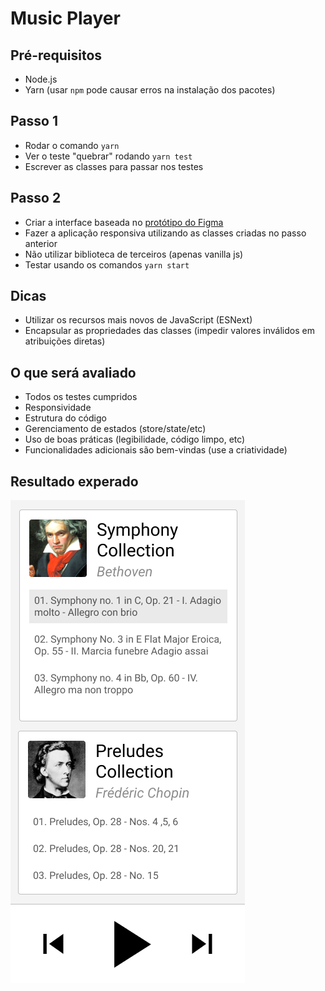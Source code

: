 # Music Player

## Pré-requisitos

- Node.js
- Yarn (usar `npm` pode causar erros na instalação dos pacotes)

## Passo 1

- Rodar o comando `yarn`
- Ver o teste "quebrar" rodando `yarn test`
- Escrever as classes para passar nos testes

## Passo 2

- Criar a interface baseada no [protótipo do Figma](https://www.figma.com/file/V2LUvZCm5AW92nCjtCcM8A/Music-Player?node-id=0%3A1)
- Fazer a aplicação responsiva utilizando as classes criadas no passo anterior
- Não utilizar biblioteca de terceiros (apenas vanilla js)
- Testar usando os comandos `yarn start`

## Dicas

- Utilizar os recursos mais novos de JavaScript (ESNext)
- Encapsular as propriedades das classes (impedir valores inválidos em atribuições diretas)

## O que será avaliado

- Todos os testes cumpridos
- Responsividade
- Estrutura do código
- Gerenciamento de estados (store/state/etc)
- Uso de boas práticas (legibilidade, código limpo, etc)
- Funcionalidades adicionais são bem-vindas (use a criatividade)

## Resultado experado

![Player](./player.png)

